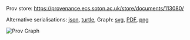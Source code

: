 
Prov store: https://provenance.ecs.soton.ac.uk/store/documents/113080/

Alternative serialisations: [json](https://provenance.ecs.soton.ac.uk/store/documents/113080.json), [turtle](https://provenance.ecs.soton.ac.uk/store/documents/113080.ttl),
Graph: [svg](https://provenance.ecs.soton.ac.uk/store/documents/113080.svg), [PDF](https://provenance.ecs.soton.ac.uk/store/documents/113080.pdf), [png](https://provenance.ecs.soton.ac.uk/store/documents/113080.png)

![Prov Graph](https://provenance.ecs.soton.ac.uk/store/documents/113080.png)

        